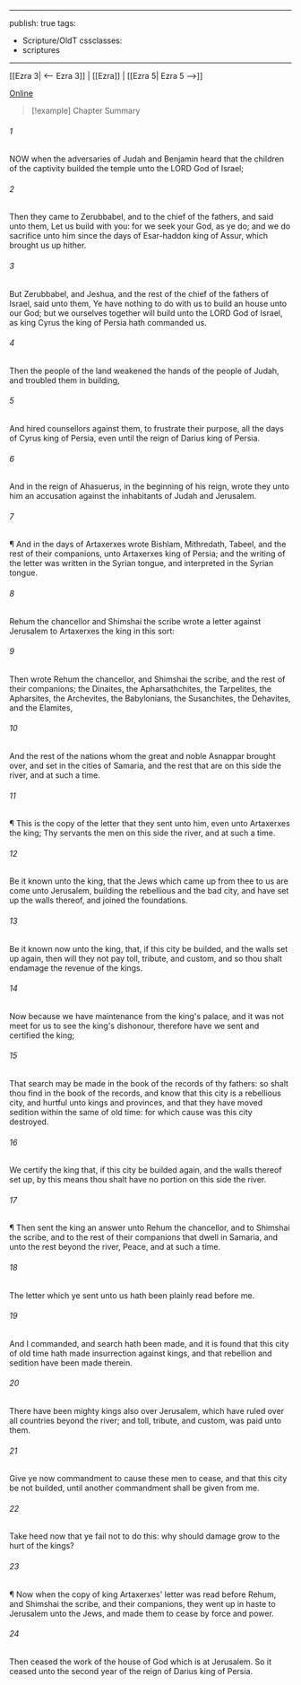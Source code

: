 

---
publish: true
tags:
  - Scripture/OldT
cssclasses:
  - scriptures
---
[[Ezra 3| <-- Ezra 3]] | [[Ezra]] | [[Ezra 5| Ezra 5 -->]]

[Online](https://churchofjesuschrist.org/study/scriptures/ot/ezra/4?lang=eng)

>[!example] Chapter Summary
>
###### 1
NOW when the adversaries of Judah and Benjamin heard that the children of the captivity builded the temple unto the LORD God of Israel;
###### 2
Then they came to Zerubbabel, and to the chief of the fathers, and said unto them, Let us build with you: for we seek your God, as ye do; and we do sacrifice unto him since the days of Esar-haddon king of Assur, which brought us up hither.
###### 3
But Zerubbabel, and Jeshua, and the rest of the chief of the fathers of Israel, said unto them, Ye have nothing to do with us to build an house unto our God; but we ourselves together will build unto the LORD God of Israel, as king Cyrus the king of Persia hath commanded us.
###### 4
Then the people of the land weakened the hands of the people of Judah, and troubled them in building,
###### 5
And hired counsellors against them, to frustrate their purpose, all the days of Cyrus king of Persia, even until the reign of Darius king of Persia.
###### 6
And in the reign of Ahasuerus, in the beginning of his reign, wrote they unto him an accusation against the inhabitants of Judah and Jerusalem.
###### 7
¶ And in the days of Artaxerxes wrote Bishlam, Mithredath, Tabeel, and the rest of their companions, unto Artaxerxes king of Persia; and the writing of the letter was written in the Syrian tongue, and interpreted in the Syrian tongue.
###### 8
Rehum the chancellor and Shimshai the scribe wrote a letter against Jerusalem to Artaxerxes the king in this sort:
###### 9
Then wrote Rehum the chancellor, and Shimshai the scribe, and the rest of their companions; the Dinaites, the Apharsathchites, the Tarpelites, the Apharsites, the Archevites, the Babylonians, the Susanchites, the Dehavites, and the Elamites,
###### 10
And the rest of the nations whom the great and noble Asnappar brought over, and set in the cities of Samaria, and the rest that are on this side the river, and at such a time.
###### 11
¶ This is the copy of the letter that they sent unto him, even unto Artaxerxes the king; Thy servants the men on this side the river, and at such a time.
###### 12
Be it known unto the king, that the Jews which came up from thee to us are come unto Jerusalem, building the rebellious and the bad city, and have set up the walls thereof, and joined the foundations.
###### 13
Be it known now unto the king, that, if this city be builded, and the walls set up again, then will they not pay toll, tribute, and custom, and so thou shalt endamage the revenue of the kings.
###### 14
Now because we have maintenance from the king's palace, and it was not meet for us to see the king's dishonour, therefore have we sent and certified the king;
###### 15
That search may be made in the book of the records of thy fathers: so shalt thou find in the book of the records, and know that this city is a rebellious city, and hurtful unto kings and provinces, and that they have moved sedition within the same of old time: for which cause was this city destroyed.
###### 16
We certify the king that, if this city be builded again, and the walls thereof set up, by this means thou shalt have no portion on this side the river.
###### 17
¶ Then sent the king an answer unto Rehum the chancellor, and to Shimshai the scribe, and to the rest of their companions that dwell in Samaria, and unto the rest beyond the river, Peace, and at such a time.
###### 18
The letter which ye sent unto us hath been plainly read before me.
###### 19
And I commanded, and search hath been made, and it is found that this city of old time hath made insurrection against kings, and that rebellion and sedition have been made therein.
###### 20
There have been mighty kings also over Jerusalem, which have ruled over all countries beyond the river; and toll, tribute, and custom, was paid unto them.
###### 21
Give ye now commandment to cause these men to cease, and that this city be not builded, until another commandment shall be given from me.
###### 22
Take heed now that ye fail not to do this: why should damage grow to the hurt of the kings?
###### 23
¶ Now when the copy of king Artaxerxes' letter was read before Rehum, and Shimshai the scribe, and their companions, they went up in haste to Jerusalem unto the Jews, and made them to cease by force and power.
###### 24
Then ceased the work of the house of God which is at Jerusalem.  So it ceased unto the second year of the reign of Darius king of Persia.



